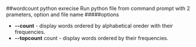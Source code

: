 ##wordcount python exrecise
Run python file from command prompt with 2 prameters, option and file name
#####options
- **--count** - display words ordered by alphabetical oreder with their frequencies.
- **--topcount** count  - display words ordered by their frequencies.
